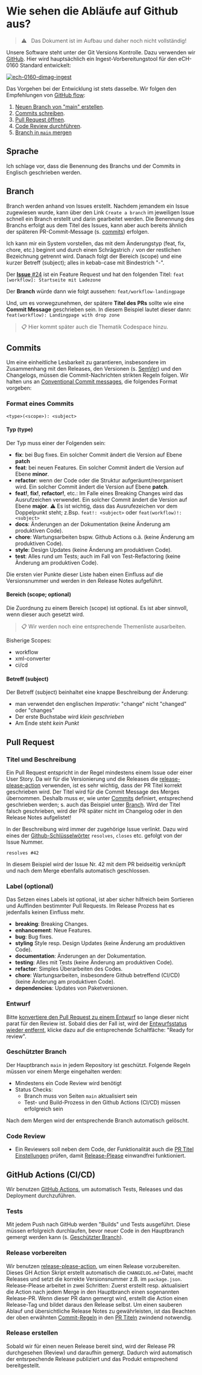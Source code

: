 # Wie sehen die Abläufe auf Github aus?

> :warning: &nbsp; Das Dokument ist im Aufbau und daher noch nicht vollständig!

Unsere Software steht unter der Git Versions Kontrolle. Dazu verwenden wir [GitHub](https://github.com/av-dimag). Hier wird hauptsächlich ein Ingest-Vorbereitungstool für den eCH-0160 Standard entwickelt:

[![ech-0160-dimag-ingest](https://img.shields.io/github/v/release/av-dimag/ech-0160-dimag-ingest?include_prereleases&label=eCH-0160-DIMAG-Ingest)](https://github.com/av-dimag/ech-0160-dimag-ingest)

Das Vorgehen bei der Entwicklung ist stets dasselbe. Wir folgen den Empfehlungen von [GitHub flow](https://docs.github.com/en/get-started/quickstart/github-flow):

1. [Neuen Branch von "main" erstellen](#branch).
1. [Commits schreiben](#commits).
1. [Pull Request öffnen](#pull-request).
1. [Code Review durchführen](#code-review).
1. [Branch in `main` mergen](#merge-und-release)

## Sprache

Ich schlage vor, dass die Benennung des Branchs und der Commits in Englisch geschrieben werden.

## Branch

Branch werden anhand von Issues erstellt. Nachdem jemandem ein Issue zugewiesen wurde, kann über den Link `Create a branch` im jeweiligen Issue schnell ein Branch erstellt und darin gearbeitet werden. Die Benennung des Branchs erfolgt aus dem Titel des Issues, kann aber auch bereits ähnlich der späteren PR-Commit-Message (s. [commits](#commit-message-format)) erfolgen.

Ich kann mir ein System vorstellen, das mit dem Änderungstyp (feat, fix, chore, etc.) beginnt und durch einen Schrägstrich `/` von der restlichen Bezeichnung getrennt wird. Danach folgt der Bereich (scope) und eine kurzer Betreff (subject); alles in kebab-case mit Bindestrich "-".

Der [**Issue** #24](https://github.com/av-dimag/ech-0160-dimag-ingest/issues/24) ist ein Feature Request und hat den folgenden Titel: `feat [workflow]: Startseite mit Ladezone`

Der **Branch** würde dann wie folgt aussehen: `feat/workflow-landingpage`

Und, um es vorwegzunehmen, der spätere **Titel des PRs** sollte wie eine **Commit Message** geschrieben sein. In diesem Beispiel lautet dieser dann: `feat(workflow): Landingpage with drop zone`

>
> :clipboard: Hier kommt später auch die Thematik Codespace hinzu.
>

## Commits

Um eine einheitliche Lesbarkeit zu garantieren, insbesondere im Zusammenhang mit den Releases, den Versionen (s. [SemVer](https://semver.org/)) und den Changelogs, müssen die Commit-Nachrichten strikten Regeln folgen. Wir halten uns an [Conventional Commit messages](https://www.conventionalcommits.org/), die folgendes Format vorgeben:

### Format eines Commits

```text
<type>(<scope>): <subject>
```

#### Typ (type)

Der Typ muss einer der Folgenden sein:

- **fix**: bei Bug fixes. Ein solcher Commit ändert die Version auf Ebene **patch**
- **feat**: bei neuen Features. Ein solcher Commit ändert die Version auf Ebene **minor**.
- **refactor**: wenn der Code oder die Struktur aufgeräumt/reorganisert wird. Ein solcher Commit ändert die Version auf Ebene **patch**.
- **feat!**, **fix!**, **refactor!**, etc.: Im Falle eines Breaking Changes wird das Ausrufzeichen verwendet. Ein solcher Commit ändert die Version auf Ebene **major**.
  :warning: Es ist wichtig, dass das Ausrufezeichen vor dem Doppelpunkt steht; z.Bsp. `feat!: <subject>` oder `feat(workflow)!: <subject>`
- **docs**: Änderungen an der Dokumentation (keine Änderung am produktiven Code).
- **chore**: Wartungsarbeiten bspw. Github Actions o.ä. (keine Änderung am produktiven Code).
- **style**: Design Updates (keine Änderung am produktiven Code).
- **test**: Alles rund um Tests; auch im Fall von Test-Refactoring (keine Änderung am produktiven Code).

Die ersten vier Punkte dieser Liste haben einen Einfluss auf die Versionsnummer und werden in den Release Notes aufgeführt.

#### Bereich (scope; optional)

Die Zuordnung zu einem Bereich (scope) ist optional. Es ist aber sinnvoll, wenn dieser auch gesetzt wird.

>
> :clipboard: Wir werden noch eine entsprechende Themenliste ausarbeiten.
>

Bisherige Scopes:

- workflow
- xml-converter
- ci/cd

#### Betreff (subject)

Der Betreff (subject) beinhaltet eine knappe Beschreibung der Änderung:

- man verwendet den englischen *Imperativ*: "change" nicht "changed" oder "changes"
- Der erste Buchstabe wird *klein geschrieben*
- Am Ende steht *kein Punkt*

## Pull Request

### Titel und Beschreibung

Ein Pull Request entspricht in der Regel mindestens einem Issue oder einer User Story. Da wir für die Versionierung und die Releases die [release-please-action](https://github.com/marketplace/actions/release-please-action) verwenden, ist es sehr wichtig, dass der PR Titel korrekt geschrieben wird. Der Titel wird für die Commit Message des Merges übernommen. Deshalb muss er, wie unter [Commits](#commits) definiert, entsprechend geschrieben werden; s. auch das Beispiel unter [Branch](#branch).
Wird der Titel falsch geschrieben, wird der PR später nicht im Changelog oder in den Release Notes aufgelistet!

In der Beschreibung wird immer der zugehörige Issue verlinkt. Dazu wird eines der [Github-Schlüsselwörter](https://docs.github.com/en/get-started/writing-on-github/working-with-advanced-formatting/using-keywords-in-issues-and-pull-requests) `resolves`, `closes` etc. gefolgt von der Issue Nummer.

```text
resolves #42
```

In diesem Beispiel wird der Issue Nr. 42 mit dem PR beidseitig verknüpft und nach dem Merge ebenfalls automatisch geschlossen.

### Label (optional)

Das Setzen eines Labels ist optional, ist aber sicher hilfreich beim Sortieren und Auffinden bestimmter Pull Requests. Im Release Prozess hat es jedenfalls keinen Einfluss mehr.

- **breaking**: Breaking Changes.
- **enhancement**: Neue Features.
- **bug**: Bug fixes.
- **styling** Style resp. Design Updates (keine Änderung am produktiven Code).
- **documentation**: Änderungen an der Dokumentation.
- **testing**: Alles mit Tests (keine Änderung am produktiven Code).
- **refactor**: Simples Überarbeiten des Codes.
- **chore**: Wartungsarbeiten, insbesondere Github betreffend (CI/CD) (keine Änderung am produktiven Code).
- **dependencies**: Updates von Paketversionen.

### Entwurf

Bitte [konvertiere den Pull Request zu einem Entwurf](https://docs.github.com/en/pull-requests/collaborating-with-pull-requests/proposing-changes-to-your-work-with-pull-requests/changing-the-stage-of-a-pull-request#converting-a-pull-request-to-a-draft)
so lange dieser nicht parat für den Review ist. Sobald dies der Fall ist, wird der [Entwurfsstatus wieder entfernt](https://docs.github.com/en/pull-requests/collaborating-with-pull-requests/proposing-changes-to-your-work-with-pull-requests/changing-the-stage-of-a-pull-request#marking-a-pull-request-as-ready-for-review),
klicke dazu auf die entsprechende Schaltfäche: "Ready for review".

### Geschützter Branch

Der Hauptbranch `main` in jedem Repository ist geschützt. Folgende Regeln müssen vor einem Merge eingehalten werden:

- Mindestens ein Code Review wird benötigt
- Status Checks:
  - Branch muss von Seiten `main` aktualisiert sein
  - Test- und Build-Prozess in den Github Actions (CI/CD) müssen erfolgreich sein

Nach dem Mergen wird der entsprechende Branch automatisch gelöscht.

### Code Review

- Ein Reviewers soll neben dem Code, der Funktionalität auch die [PR Titel Einstellungen](#titel-und-beschreibung) prüfen, damit [Release-Please](#release-vorbereiten) einwandfrei funktioniert.

## GitHub Actions (CI/CD)

Wir benutzen [GitHub Actions](https://github.com/features/actions), um automatisch Tests, Releases und das Deployment durchzuführen.

### Tests

Mit jedem Push nach GitHub werden "Builds" und Tests ausgeführt. Diese müssen erfolgreich durchlaufen, bevor neuer Code in den Hauptbranch gemergt werden kann (s. [Geschützter Branch](#geschützter-branch)).

### Release vorbereiten

Wir benutzen [release-please-action](https://github.com/marketplace/actions/release-please-action), um einen Release vorzubereiten. Dieses GH Action Skript erstellt automatisch die `CHANGELOG.md`-Datei, macht Releases und setzt die korrekte Versionsnummer z.B. im `package.json`. Release-Please arbeitet in zwei Schritten: Zuerst erstellt resp. aktualisiert die Action nach jedem Merge in den Hauptbranch einen sogenannten Release-PR. Wenn dieser PR dann gemergt wird, erstellt die Action einen Release-Tag und bildet daraus den Release selbst.
Um einen sauberen Ablauf und übersichtliche Release Notes zu gewährleisten, ist das Beachten der oben erwähnten [Commit-Regeln](#commits) in den [PR Titeln](#titel-und-beschreibung) zwindend notwendig.

### Release erstellen

Sobald wir für einen neuen Release bereit sind, wird der Release PR durchgesehen (Review) und daraufhin gemergt. Dadurch wird automatisch der entsrpechende Release publiziert und das Produkt entsprechend bereitgestellt.
